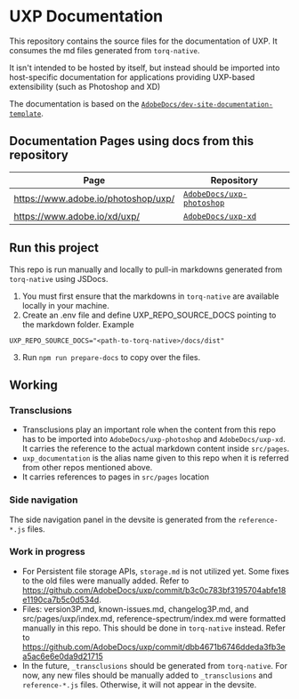 # UXP Documentation

This repository contains the source files for the documentation of UXP. It consumes the md files generated from `torq-native`.

It isn't intended to be hosted by itself, but instead should be imported into host-specific documentation for applications providing UXP-based extensibility (such as Photoshop and XD)

The documentation is based on the [`AdobeDocs/dev-site-documentation-template`](https://github.com/AdobeDocs/dev-site-documentation-template).

## Documentation Pages using docs from this repository

| Page                                | Repository                                                              |
| ----------------------------------- | ----------------------------------------------------------------------- |
| https://www.adobe.io/photoshop/uxp/ | [`AdobeDocs/uxp-photoshop`](https://github.com/AdobeDocs/uxp-photoshop) |
| https://www.adobe.io/xd/uxp/        | [`AdobeDocs/uxp-xd`](https://github.com/AdobeDocs/uxp-xd)               |


## Run this project

This repo is run manually and locally to pull-in markdowns generated from `torq-native` using JSDocs. 

1. You must first ensure that the markdowns in `torq-native` are available locally in your machine.
2. Create an .env file and define UXP_REPO_SOURCE_DOCS pointing to the markdown folder.
Example
```
UXP_REPO_SOURCE_DOCS="<path-to-torq-native>/docs/dist"
```
3. Run `npm run prepare-docs` to copy over the files.

## Working

### Transclusions

- Transclusions play an important role when the content from this repo has to be imported into `AdobeDocs/uxp-photoshop` and `AdobeDocs/uxp-xd`. It carries the reference to the actual markdown content inside `src/pages`. 
- `uxp_documentation` is the alias name given to this repo when it is referred from other repos mentioned above.
- It carries references to pages in `src/pages` location

### Side navigation

The side navigation panel in the devsite is generated from the `reference-*.js` files.

### Work in progress

- For Persistent file storage APIs, `storage.md` is not utilized yet. Some fixes to the old files were manually added. Refer to https://github.com/AdobeDocs/uxp/commit/b3c0c783bf3195704abfe18e1190ca7b5c0d534d.
- Files: version3P.md, known-issues.md, changelog3P.md, and src/pages/uxp/index.md, reference-spectrum/index.md were formatted manually in this repo. This should be done in `torq-native` instead. Refer to https://github.com/AdobeDocs/uxp/commit/dbb4671b6746ddeda3fb3ea5ac6e6e0da9d21715
- In the future, `_transclusions` should be generated from `torq-native`. For now, any new files should be manually added to `_transclusions` and `reference-*.js` files. Otherwise, it will not appear in the devsite.

